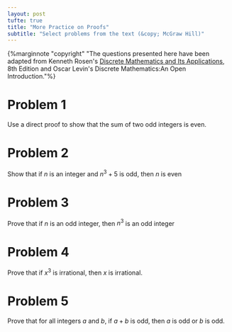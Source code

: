 ```yaml
---
layout: post
tufte: true
title: "More Practice on Proofs"
subtitle: "Select problems from the text (&copy; McGraw Hill)"
---
```

{%marginnote "copyright" "The questions presented here have been adapted from Kenneth Rosen's [Discrete Mathematics and Its Applications](https://www.amazon.com/Discrete-Mathematics-Applications-Kenneth-author/dp/1260091996/ref=pd_lpo_1?pd_rd_i=1260091996&psc=1), 8th Edition and Oscar Levin's Discrete Mathematics:An Open Introduction."%}

# Problem 1
Use a direct proof to show that the sum of two odd integers is even.

# Problem 2
Show that if $n$ is an integer and $n^3 + 5$ is odd, then $n$ is even

# Problem 3
Prove that if $n$ is an odd integer, then $n^3$ is an odd integer

# Problem 4
Prove that if $x^3$ is irrational, then $x$ is irrational.

# Problem 5
Prove that for all integers $a$ and $b$, if $a + b$ is odd, then $a$ is odd or $b$ is odd.

